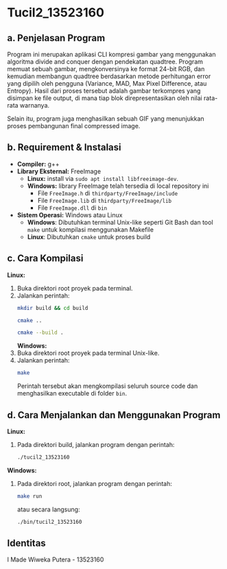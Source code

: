 # Tucil2_13523160

## a. Penjelasan Program

Program ini merupakan aplikasi CLI kompresi gambar yang menggunakan algoritma divide and conquer dengan pendekatan quadtree. Program memuat sebuah gambar, mengkonversinya ke format 24-bit RGB, dan kemudian membangun quadtree berdasarkan metode perhitungan error yang dipilih oleh pengguna (Variance, MAD, Max Pixel Difference, atau Entropy). Hasil dari proses tersebut adalah gambar terkompres yang disimpan ke file output, di mana tiap blok direpresentasikan oleh nilai rata-rata warnanya.

Selain itu, program juga menghasilkan sebuah GIF yang menunjukkan proses pembangunan final compressed image.

## b. Requirement & Instalasi

- **Compiler:** g++
- **Library Eksternal:** FreeImage
  - **Linux:** install via `sudo apt install libfreeimage-dev`.
  - **Windows:** library FreeImage telah tersedia di local repository ini
    - File `FreeImage.h` di `thirdparty/FreeImage/include`
    - File `FreeImage.lib` di `thirdparty/FreeImage/lib`
    - File `FreeImage.dll` di `bin`
- **Sistem Operasi:** Windows atau Linux
  - **Windows**: Dibutuhkan terminal Unix-like seperti Git Bash dan tool `make` untuk kompilasi menggunakan Makefile
  - **Linux**: Dibutuhkan `cmake` untuk proses build

## c. Cara Kompilasi

**Linux:**

1. Buka direktori root proyek pada terminal.
2. Jalankan perintah:
    ```bash
    mkdir build && cd build
    ```
    ```bash
    cmake ..
    ```
    ```bash
    cmake --build .
    ```
   **Windows:**
3. Buka direktori root proyek pada terminal Unix-like.
4. Jalankan perintah:
   ```bash
   make
   ```
   Perintah tersebut akan mengkompilasi seluruh source code dan menghasilkan executable di folder `bin`.

## d. Cara Menjalankan dan Menggunakan Program

**Linux:**

1. Pada direktori build, jalankan program dengan perintah:
   ```bash
   ./tucil2_13523160
   ```

**Windows:**

1. Pada direktori root, jalankan program dengan perintah:
   ```bash
   make run
   ```
   atau secara langsung:
   ```bash
   ./bin/tucil2_13523160
   ```

## Identitas

I Made Wiweka Putera - 13523160
